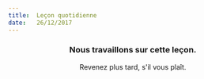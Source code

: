 ```yaml
---
title:  Leçon quotidienne
date:   26/12/2017
---
```


### <center>Nous travaillons sur cette leçon.</center>
<center>Revenez plus tard, s'il vous plaît.</center>